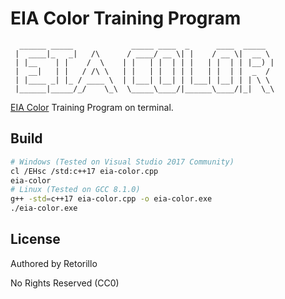 # EIA Color Training Program

```
  ______ _____             _____ ____  _      ____  _____
 |  ____|_   _|   /\      / ____/ __ \| |    / __ \|  __ \
 | |__    | |    /  \    | |   | |  | | |   | |  | | |__) |
 |  __|   | |   / /\ \   | |   | |  | | |   | |  | |  _  /
 | |____ _| |_ / ____ \  | |___| |__| | |___| |__| | | \ \
 |______|_____/_/    \_\  \_____\____/|______\____/|_|  \_\
```

[EIA Color](https://en.wikipedia.org/wiki/Electronic_color_code) Training Program on terminal.

## Build

```bash
# Windows (Tested on Visual Studio 2017 Community)
cl /EHsc /std:c++17 eia-color.cpp
eia-color
# Linux (Tested on GCC 8.1.0)
g++ -std=c++17 eia-color.cpp -o eia-color.exe
./eia-color.exe
```

## License

Authored by Retorillo

No Rights Reserved (CC0)
